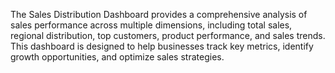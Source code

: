 The Sales Distribution Dashboard provides a comprehensive analysis of sales performance across multiple dimensions, including total sales, regional distribution, top customers, product performance, and sales trends. This dashboard is designed to help businesses track key metrics, identify growth opportunities, and optimize sales strategies.
